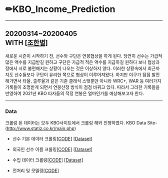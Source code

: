 # ✏KBO_Income_Prediction
--------------
 20200314~20200405\
 WITH [[조한별]](https://github.com/STAR3073)
----------------

새로운 시즌이 시작하기 전, 선수와 구단은 연봉협상을 하게 된다. 
당연히 선수는 가급적 많은 액수를 지급받길 원하고 구단은 가급적 적은 액수를 지급하길 원하다 보니 협상과정에서 서로 불편해지는 상황이 나오는 것은 이상하지 않다. 
이러한 상황속에서 최근까지도 선수들보다 구단이 유리한 쪽으로 협상이 이루어져왔다. 하지만 야구가 점점 발전해가면서 타율, 출루율과 같은 기존 클래식 스탯뿐만 아니라 
WRC+, WAR 등 여러가지 기록들이 조명받게 되면서 연봉산정 방식이 점점 바뀌고 있다. 
따라서 그러한 기록들을 반영하여 2021년 KBO 타자들의 적정 연봉은 얼마인가를 예상해보고자 한다.

-----------------
### Data
크롤링 된 데이터는 모두 KBO사이트에서 크롤링 해와 진행하였다.
KBO Data Site- (http://www.statiz.co.kr/main.php)
- 선수 기본 데이터 크롤링[[CODE]](https://github.com/I-SUBIN/KBO_Income_Prediction/blob/master/code/Statiz_All_Season_Crawling.ipynb)
[[Dataset]](https://github.com/I-SUBIN/KBO_Income_Prediction/blob/master/data/data_1982_2020.csv)

- 외국인 선수 이름 크롤링[[CODE]](https://github.com/I-SUBIN/KBO_Income_Prediction/blob/master/code/Foreigner_Crawling.ipynb)
[[Dataset]](https://github.com/I-SUBIN/KBO_Income_Prediction/blob/master/data/foreigner_1982_2020.csv)

- 수입 데이터 크롤링[[CODE]](https://github.com/I-SUBIN/KBO_Income_Prediction/blob/master/code/Income_Crawling.ipynb)
[[Dataset]](https://github.com/I-SUBIN/KBO_Income_Prediction/blob/master/data/income.csv)

- 전처리 및 모델링[[CODE]](https://github.com/I-SUBIN/KBO_Income_Prediction/blob/master/code/Income_Prediction.ipynb)




